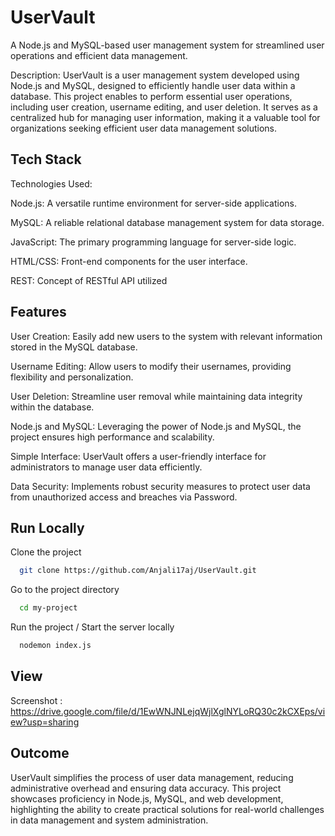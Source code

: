 # UserVault

A Node.js and MySQL-based user management system for streamlined user operations and efficient data management.

Description: UserVault is a user management system developed using Node.js and MySQL, designed to efficiently handle user data within a database. This project enables to perform essential user operations, including user creation, username editing, and user deletion. It serves as a centralized hub for managing user information, making it a valuable tool for organizations seeking efficient user data management solutions.


## Tech Stack


Technologies Used:

Node.js: A versatile runtime environment for server-side applications.

MySQL: A reliable relational database management system for data storage.

JavaScript: The primary programming language for server-side logic.

HTML/CSS: Front-end components for the user interface.

REST: Concept of RESTful API utilized


## Features

User Creation: Easily add new users to the system with relevant information stored in the MySQL database.

Username Editing: Allow users to modify their usernames, providing flexibility and personalization.

User Deletion: Streamline user removal while maintaining data integrity within the database.

Node.js and MySQL: Leveraging the power of Node.js and MySQL, the project ensures high performance and scalability.

Simple Interface: UserVault offers a user-friendly interface for administrators to manage user data efficiently.

Data Security: Implements robust security measures to protect user data from unauthorized access and breaches via Password.

## Run Locally

Clone the project

```bash
  git clone https://github.com/Anjali17aj/UserVault.git
```

Go to the project directory

```bash
  cd my-project
```

Run the project / Start the server locally

```bash
  nodemon index.js
```


## View


Screenshot :
https://drive.google.com/file/d/1EwWNJNLejqWjlXglNYLoRQ30c2kCXEps/view?usp=sharing

## Outcome

UserVault simplifies the process of user data management, reducing administrative overhead and ensuring data accuracy. This project showcases proficiency in Node.js, MySQL, and web development, highlighting the ability to create practical solutions for real-world challenges in data management and system administration.



